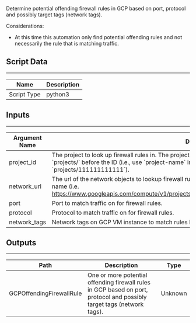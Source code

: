 Determine potential offending firewall rules in GCP based on port, protocol and possibly target tags (network tags).

Considerations:
- At this time this automation only find potential offending rules and not necessarily the rule that is matching traffic.

## Script Data

---

| **Name** | **Description** |
| --- | --- |
| Script Type | python3 |

## Inputs

---

| **Argument Name** | **Description** |
| --- | --- |
| project_id | The project to look up firewall rules in.  The project ID instead of the project number.  No need to supply \`projects/\` before the ID \(i.e., use \`project-name\` instead of \`projects/project-name\` or \`projects/111111111111\`\). |
| network_url | The url of the network objects to lookup firewall rules in.  This will be the url of the network and not just the name \(i.e. https://www.googleapis.com/compute/v1/projects/&lt;project_name&gt;/global/networks/&lt;network_name&gt; |
| port | Port to match traffic on for firewall rules. |
| protocol | Protocol to match traffic on for firewall rules. |
| network_tags | Network tags on GCP VM instance to match rules based on target tag \(optional\). |

## Outputs

---

| **Path** | **Description** | **Type** |
| --- | --- | --- |
| GCPOffendingFirewallRule | One or more potential offending firewall rules in GCP based on port, protocol and possibly target tags \(network tags\). | Unknown |
